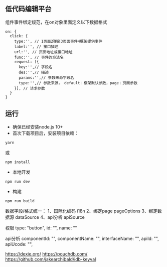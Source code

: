 ## 低代码编辑平台
组件事件绑定规范，在on对象里面定义以下数据格式

    on: {
      click: {
        type:'', // 1页面2弹窗3页面事件4框架提供事件
        label:'', // 接口描述
        url:'', // 页面地址或接口地址
        func:'', // 事件的方法名
        request: [{
          key:'',// 字段名
          des:'',// 描述
          params:'',// 参数来源字段名
          type:'',// 参数来源， default：框架默认参数，page：页面参数
        }], // 请求参数
      }
    }

## 运行
- 确保已经安装node.js 10+
- 首次下载项目后，安装项目依赖：
```
yarn
```
或
```
npm install
```
- 本地开发
```
npm run dev
```
- 构建
```
npm run build
```


数据字段/格式统一：
1、国际化编码 i18n 
2、绑定page pageOptions
3、绑定数据源 dataSource
4、api分析 apiSource

权限
type: "button",
id: "",
name: ""

api分析
componentId: "",
componentName: "",
interfaceName: "",
apiId: "",
apiUcode: "",


https://dexie.org/
https://pouchdb.com/
https://github.com/jakearchibald/idb-keyval

